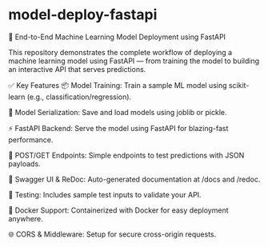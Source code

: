 # model-deploy-fastapi
🚀 End-to-End Machine Learning Model Deployment using FastAPI

This repository demonstrates the complete workflow of deploying a machine learning model using FastAPI — from training the model to building an interactive API that serves predictions.

✅ Key Features
📦 Model Training: Train a sample ML model using scikit-learn (e.g., classification/regression).

🧠 Model Serialization: Save and load models using joblib or pickle.

⚡ FastAPI Backend: Serve the model using FastAPI for blazing-fast performance.

📨 POST/GET Endpoints: Simple endpoints to test predictions with JSON payloads.

📄 Swagger UI & ReDoc: Auto-generated documentation at /docs and /redoc.

🧪 Testing: Includes sample test inputs to validate your API.

🔧 Docker Support: Containerized with Docker for easy deployment anywhere.

🌐 CORS & Middleware: Setup for secure cross-origin requests.

